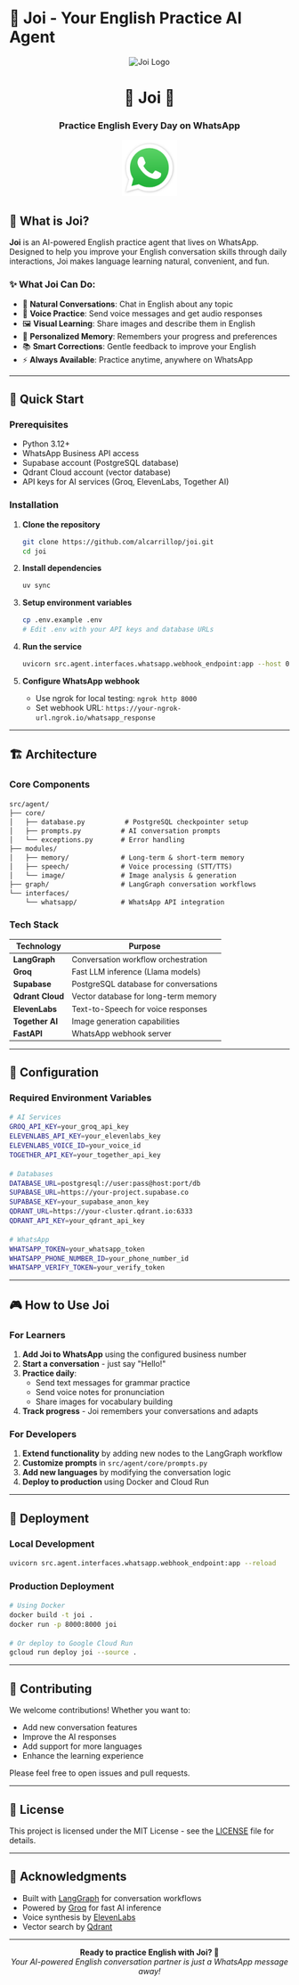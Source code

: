 # 🤖 Joi - Your English Practice AI Agent

<p align="center">
    <img alt="Joi Logo" src="img/joi_logo.png" width="200" />
    <h1 align="center">📱 Joi 📱</h1>
    <h3 align="center">Practice English Every Day on WhatsApp</h3>
</p>

<p align="center">
    <img alt="WhatsApp Logo" src="img/whatsapp_logo.png" width="100" />
</p>

## 🎯 What is Joi?

**Joi** is an AI-powered English practice agent that lives on WhatsApp. Designed to help you improve your English conversation skills through daily interactions, Joi makes language learning natural, convenient, and fun.

### ✨ What Joi Can Do:

- 💬 **Natural Conversations**: Chat in English about any topic
- 🎤 **Voice Practice**: Send voice messages and get audio responses
- 🖼️ **Visual Learning**: Share images and describe them in English
- 🧠 **Personalized Memory**: Remembers your progress and preferences
- 📚 **Smart Corrections**: Gentle feedback to improve your English
- ⚡ **Always Available**: Practice anytime, anywhere on WhatsApp

---

## 🚀 Quick Start

### Prerequisites

- Python 3.12+
- WhatsApp Business API access
- Supabase account (PostgreSQL database)
- Qdrant Cloud account (vector database)
- API keys for AI services (Groq, ElevenLabs, Together AI)

### Installation

1. **Clone the repository**
   ```bash
   git clone https://github.com/alcarrillop/joi.git
   cd joi
   ```

2. **Install dependencies**
   ```bash
   uv sync
   ```

3. **Setup environment variables**
   ```bash
   cp .env.example .env
   # Edit .env with your API keys and database URLs
   ```

4. **Run the service**
   ```bash
   uvicorn src.agent.interfaces.whatsapp.webhook_endpoint:app --host 0.0.0.0 --port 8000 --reload
   ```

5. **Configure WhatsApp webhook**
   - Use ngrok for local testing: `ngrok http 8000`
   - Set webhook URL: `https://your-ngrok-url.ngrok.io/whatsapp_response`

---

## 🏗️ Architecture

### Core Components

```
src/agent/
├── core/
│   ├── database.py          # PostgreSQL checkpointer setup
│   ├── prompts.py          # AI conversation prompts
│   └── exceptions.py       # Error handling
├── modules/
│   ├── memory/             # Long-term & short-term memory
│   ├── speech/             # Voice processing (STT/TTS)
│   └── image/              # Image analysis & generation
├── graph/                  # LangGraph conversation workflows
└── interfaces/
    └── whatsapp/           # WhatsApp API integration
```

### Tech Stack

| Technology | Purpose |
|------------|---------|
| **LangGraph** | Conversation workflow orchestration |
| **Groq** | Fast LLM inference (Llama models) |
| **Supabase** | PostgreSQL database for conversations |
| **Qdrant Cloud** | Vector database for long-term memory |
| **ElevenLabs** | Text-to-Speech for voice responses |
| **Together AI** | Image generation capabilities |
| **FastAPI** | WhatsApp webhook server |

---

## 🔧 Configuration

### Required Environment Variables

```bash
# AI Services
GROQ_API_KEY=your_groq_api_key
ELEVENLABS_API_KEY=your_elevenlabs_key
ELEVENLABS_VOICE_ID=your_voice_id
TOGETHER_API_KEY=your_together_api_key

# Databases
DATABASE_URL=postgresql://user:pass@host:port/db
SUPABASE_URL=https://your-project.supabase.co
SUPABASE_KEY=your_supabase_anon_key
QDRANT_URL=https://your-cluster.qdrant.io:6333
QDRANT_API_KEY=your_qdrant_api_key

# WhatsApp
WHATSAPP_TOKEN=your_whatsapp_token
WHATSAPP_PHONE_NUMBER_ID=your_phone_number_id
WHATSAPP_VERIFY_TOKEN=your_verify_token
```

---

## 🎮 How to Use Joi

### For Learners

1. **Add Joi to WhatsApp** using the configured business number
2. **Start a conversation** - just say "Hello!"
3. **Practice daily**:
   - Send text messages for grammar practice
   - Send voice notes for pronunciation
   - Share images for vocabulary building
4. **Track progress** - Joi remembers your conversations and adapts

### For Developers

1. **Extend functionality** by adding new nodes to the LangGraph workflow
2. **Customize prompts** in `src/agent/core/prompts.py`
3. **Add new languages** by modifying the conversation logic
4. **Deploy to production** using Docker and Cloud Run

---

## 🚀 Deployment

### Local Development
```bash
uvicorn src.agent.interfaces.whatsapp.webhook_endpoint:app --reload
```

### Production Deployment
```bash
# Using Docker
docker build -t joi .
docker run -p 8000:8000 joi

# Or deploy to Google Cloud Run
gcloud run deploy joi --source .
```

---

## 🤝 Contributing

We welcome contributions! Whether you want to:
- Add new conversation features
- Improve the AI responses
- Add support for more languages
- Enhance the learning experience

Please feel free to open issues and pull requests.

---

## 📄 License

This project is licensed under the MIT License - see the [LICENSE](LICENSE) file for details.

---

## 🙏 Acknowledgments

- Built with [LangGraph](https://github.com/langchain-ai/langgraph) for conversation workflows
- Powered by [Groq](https://groq.com/) for fast AI inference
- Voice synthesis by [ElevenLabs](https://elevenlabs.io/)
- Vector search by [Qdrant](https://qdrant.tech/)

---

<p align="center">
    <strong>Ready to practice English with Joi? 🚀</strong><br>
    <em>Your AI-powered English conversation partner is just a WhatsApp message away!</em>
</p>